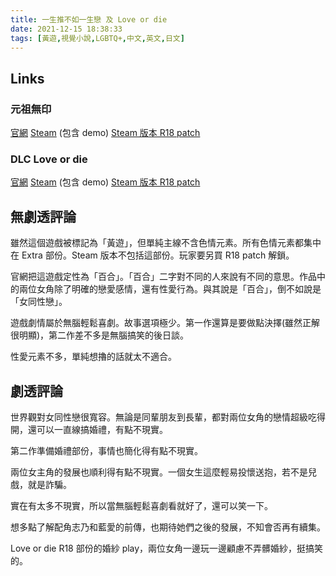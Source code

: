 ```yaml
---
title: 一生推不如一生戀 及 Love or die
date: 2021-12-15 18:38:33
tags: [黃遊,視覺小說,LGBTQ+,中文,英文,日文]
---
```

## Links

### 元祖無印

[官網](http://sukerasparo.com/somero/oshilove/tw/)
[Steam](https://store.steampowered.com/app/1233270/OshiRabu_Waifus_Over_Husbandos/) (包含 demo)
[Steam 版本 R18 patch](http://sukerasparo.com/somero/oshilove/sp/download.html)

### DLC Love or die

[官網](http://sukerasparo.com/somero/oshilovelod/langtw/index.html)
[Steam](https://store.steampowered.com/app/1644150/OshiRabu_Waifus_Over_Husbandos_Loveordie/) (包含 demo)
[Steam 版本 R18 patch](http://sukerasparo.com/somero/oshilovelod/langjp/sp/download.html)

## 無劇透評論

雖然這個遊戲被標記為「黃遊」，但單純主線不含色情元素。所有色情元素都集中在 Extra 部份。Steam 版本不包括這部份。玩家要另買 R18 patch 解鎖。

官網把這遊戲定性為「百合」。「百合」二字對不同的人來說有不同的意思。作品中的兩位女角除了明確的戀愛感情，還有性愛行為。與其說是「百合」，倒不如說是「女同性戀」。

遊戲劇情屬於無腦輕鬆喜劇。故事選項極少。第一作還算是要做點決擇(雖然正解很明顯)，第二作差不多是無腦搞笑的後日談。

性愛元素不多，單純想擼的話就太不適合。

## 劇透評論

世界觀對女同性戀很寬容。無論是同輩朋友到長輩，都對兩位女角的戀情超級吃得開，還可以一直線搞婚禮，有點不現實。

第二作準備婚禮部份，事情也簡化得有點不現實。

兩位女主角的發展也順利得有點不現實。一個女生這麼輕易投懷送抱，若不是兒戲，就是詐騙。

實在有太多不現實，所以當無腦輕鬆喜劇看就好了，還可以笑一下。

想多點了解配角志乃和藍愛的前傳，也期待她們之後的發展，不知會否再有續集。

Love or die R18 部份的婚紗 play，兩位女角一邊玩一邊顧慮不弄髒婚紗，挺搞笑的。
